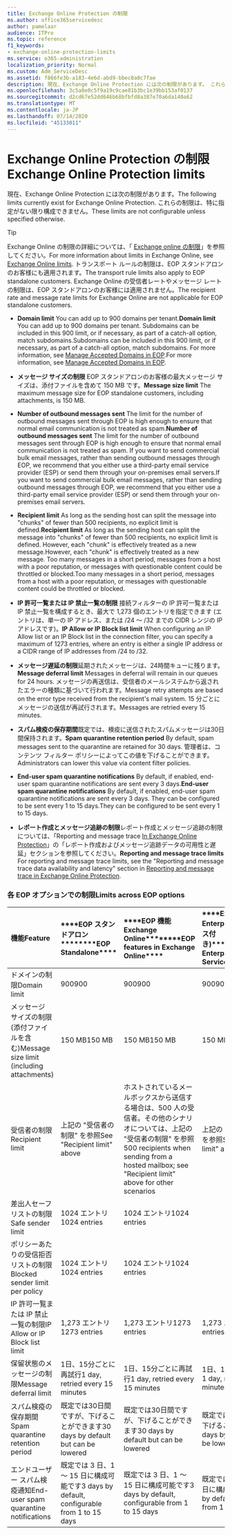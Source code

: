 ```yaml
---
title: Exchange Online Protection の制限
ms.author: office365servicedesc
author: pamelaar
audience: ITPro
ms.topic: reference
f1_keywords:
- exchange-online-protection-limits
ms.service: o365-administration
localization_priority: Normal
ms.custom: Adm_ServiceDesc
ms.assetid: f866fe3b-a183-4e6d-abd9-bbec0a0c7fae
description: 現在、Exchange Online Protection には次の制限があります。 これらの制限は、特に指定がない限り構成できません。
ms.openlocfilehash: 3c5a8e0c5f9a19c9cae81b3bc1e39bb153af0137
ms.sourcegitcommit: d2cd67e52dd646b68bfbfd8a387e70a6da140a62
ms.translationtype: MT
ms.contentlocale: ja-JP
ms.lasthandoff: 07/14/2020
ms.locfileid: "45133011"
---
```

# <a name="exchange-online-protection-limits"></a><span data-ttu-id="ffce0-104">Exchange Online Protection の制限</span><span class="sxs-lookup"><span data-stu-id="ffce0-104">Exchange Online Protection limits</span></span>

<span data-ttu-id="ffce0-105">現在、Exchange Online Protection には次の制限があります。</span><span class="sxs-lookup"><span data-stu-id="ffce0-105">The following limits currently exist for Exchange Online Protection.</span></span> <span data-ttu-id="ffce0-106">これらの制限は、特に指定がない限り構成できません。</span><span class="sxs-lookup"><span data-stu-id="ffce0-106">These limits are not configurable unless specified otherwise.</span></span> 
  
> [!TIP]
> <span data-ttu-id="ffce0-107">Exchange Online の制限の詳細については、「 [Exchange online の制限](../exchange-online-service-description/exchange-online-limits.md)」を参照してください。</span><span class="sxs-lookup"><span data-stu-id="ffce0-107">For more information about limits in Exchange Online, see [Exchange Online limits](../exchange-online-service-description/exchange-online-limits.md).</span></span> <span data-ttu-id="ffce0-108">トランスポート ルールの制限は、EOP スタンドアロンのお客様にも適用されます。</span><span class="sxs-lookup"><span data-stu-id="ffce0-108">The transport rule limits also apply to EOP standalone customers.</span></span> <span data-ttu-id="ffce0-109">Exchange Online の受信者レートやメッセージ レートの制限は、EOP スタンドアロンのお客様には適用されません。</span><span class="sxs-lookup"><span data-stu-id="ffce0-109">The recipient rate and message rate limits for Exchange Online are not applicable for EOP standalone customers.</span></span> 
  
- <span data-ttu-id="ffce0-110">**Domain limit** You can add up to 900 domains per tenant.</span><span class="sxs-lookup"><span data-stu-id="ffce0-110">**Domain limit** You can add up to 900 domains per tenant.</span></span> <span data-ttu-id="ffce0-111">Subdomains can be included in this 900 limit, or if necessary, as part of a catch-all option, match subdomains.</span><span class="sxs-lookup"><span data-stu-id="ffce0-111">Subdomains can be included in this 900 limit, or if necessary, as part of a catch-all option, match subdomains.</span></span> <span data-ttu-id="ffce0-112">For more information, see [Manage Accepted Domains in EOP](https://go.microsoft.com/fwlink/p/?LinkId=282239).</span><span class="sxs-lookup"><span data-stu-id="ffce0-112">For more information, see [Manage Accepted Domains in EOP](https://go.microsoft.com/fwlink/p/?LinkId=282239).</span></span>
    
- <span data-ttu-id="ffce0-113">**メッセージ サイズの制限** EOP スタンドアロンのお客様の最大メッセージ サイズは、添付ファイルを含めて 150 MB です。</span><span class="sxs-lookup"><span data-stu-id="ffce0-113">**Message size limit** The maximum message size for EOP standalone customers, including attachments, is 150 MB.</span></span> 
    
- <span data-ttu-id="ffce0-114">**Number of outbound messages sent** The limit for the number of outbound messages sent through EOP is high enough to ensure that normal email communication is not treated as spam.</span><span class="sxs-lookup"><span data-stu-id="ffce0-114">**Number of outbound messages sent** The limit for the number of outbound messages sent through EOP is high enough to ensure that normal email communication is not treated as spam.</span></span> <span data-ttu-id="ffce0-115">If you want to send commercial bulk email messages, rather than sending outbound messages through EOP, we recommend that you either use a third-party email service provider (ESP) or send them through your on-premises email servers.</span><span class="sxs-lookup"><span data-stu-id="ffce0-115">If you want to send commercial bulk email messages, rather than sending outbound messages through EOP, we recommend that you either use a third-party email service provider (ESP) or send them through your on-premises email servers.</span></span> 
    
- <span data-ttu-id="ffce0-116">**Recipient limit** As long as the sending host can split the message into "chunks" of fewer than 500 recipients, no explicit limit is defined.</span><span class="sxs-lookup"><span data-stu-id="ffce0-116">**Recipient limit** As long as the sending host can split the message into "chunks" of fewer than 500 recipients, no explicit limit is defined.</span></span> <span data-ttu-id="ffce0-117">However, each "chunk" is effectively treated as a new message.</span><span class="sxs-lookup"><span data-stu-id="ffce0-117">However, each "chunk" is effectively treated as a new message.</span></span> <span data-ttu-id="ffce0-118">Too many messages in a short period, messages from a host with a poor reputation, or messages with questionable content could be throttled or blocked.</span><span class="sxs-lookup"><span data-stu-id="ffce0-118">Too many messages in a short period, messages from a host with a poor reputation, or messages with questionable content could be throttled or blocked.</span></span> 
    
- <span data-ttu-id="ffce0-119">**IP 許可一覧または IP 禁止一覧の制限** 接続フィルターの IP 許可一覧または IP 禁止一覧を構成するとき、最大で 1,273 個のエントリを指定できます (エントリは、単一の IP アドレス、または /24 ～ /32 までの CIDR レンジの IP アドレスです)。</span><span class="sxs-lookup"><span data-stu-id="ffce0-119">**IP Allow or IP Block list limit** When configuring an IP Allow list or an IP Block list in the connection filter, you can specify a maximum of 1273 entries, where an entry is either a single IP address or a CIDR range of IP addresses from /24 to /32.</span></span> 
    
- <span data-ttu-id="ffce0-120">**メッセージ遅延の制限**延期されたメッセージは、24時間キューに残ります。</span><span class="sxs-lookup"><span data-stu-id="ffce0-120">**Message deferral limit** Messages in deferral will remain in our queues for 24 hours.</span></span> <span data-ttu-id="ffce0-121">メッセージの再送信は、受信者のメールシステムから返されたエラーの種類に基づいて行われます。</span><span class="sxs-lookup"><span data-stu-id="ffce0-121">Message retry attempts are based on the error type received from the recipient's mail system.</span></span> <span data-ttu-id="ffce0-122">15 分ごとにメッセージの送信が再試行されます。</span><span class="sxs-lookup"><span data-stu-id="ffce0-122">Messages are retried every 15 minutes.</span></span> 
    
- <span data-ttu-id="ffce0-123">**スパム検疫の保存期間**既定では、検疫に送信されたスパムメッセージは30日間保持されます。</span><span class="sxs-lookup"><span data-stu-id="ffce0-123">**Spam quarantine retention period** By default, spam messages sent to the quarantine are retained for 30 days.</span></span> <span data-ttu-id="ffce0-124">管理者は、コンテンツ フィルター ポリシーによってこの値を下げることができます。</span><span class="sxs-lookup"><span data-stu-id="ffce0-124">Administrators can lower this value via content filter policies.</span></span> 
    
- <span data-ttu-id="ffce0-125">**End-user spam quarantine notifications** By default, if enabled, end-user spam quarantine notifications are sent every 3 days.</span><span class="sxs-lookup"><span data-stu-id="ffce0-125">**End-user spam quarantine notifications** By default, if enabled, end-user spam quarantine notifications are sent every 3 days.</span></span> <span data-ttu-id="ffce0-126">They can be configured to be sent every 1 to 15 days.</span><span class="sxs-lookup"><span data-stu-id="ffce0-126">They can be configured to be sent every 1 to 15 days.</span></span> 
    
- <span data-ttu-id="ffce0-127">**レポート作成とメッセージ追跡の制限**レポート作成とメッセージ追跡の制限については、「Reporting and message trace [In Exchange Online Protection](https://go.microsoft.com/fwlink/?LinkId=394248)」の「レポート作成およびメッセージ追跡データの可用性と遅延」セクションを参照してください。</span><span class="sxs-lookup"><span data-stu-id="ffce0-127">**Reporting and message trace limits** For reporting and message trace limits, see the "Reporting and message trace data availability and latency" section in [Reporting and message trace in Exchange Online Protection](https://go.microsoft.com/fwlink/?LinkId=394248).</span></span>
    
### <a name="limits-across-eop-options"></a><span data-ttu-id="ffce0-128">各 EOP オプションでの制限</span><span class="sxs-lookup"><span data-stu-id="ffce0-128">Limits across EOP options</span></span>

|<span data-ttu-id="ffce0-129">**機能**</span><span class="sxs-lookup"><span data-stu-id="ffce0-129">**Feature**</span></span>|<span data-ttu-id="ffce0-130">\*\*\*\*EOP スタンドアロン\*\*\*\*</span><span class="sxs-lookup"><span data-stu-id="ffce0-130">\*\*\*\*EOP Standalone\*\*\*\*</span></span>|<span data-ttu-id="ffce0-131">\*\*\*\*EOP 機能Exchange Online\*\*\*\*</span><span class="sxs-lookup"><span data-stu-id="ffce0-131">\*\*\*\*EOP features in Exchange Online\*\*\*\*</span></span>|<span data-ttu-id="ffce0-132">\*\*\*\*Exchange Enterprise CAL (サービス付き)\*\*\*\*</span><span class="sxs-lookup"><span data-stu-id="ffce0-132">\*\*\*\*Exchange Enterprise CAL with Services\*\*\*\*</span></span>|
|:-----|:-----|:-----|:-----|
|<span data-ttu-id="ffce0-133">ドメインの制限</span><span class="sxs-lookup"><span data-stu-id="ffce0-133">Domain limit</span></span>  <br/> |<span data-ttu-id="ffce0-134">900</span><span class="sxs-lookup"><span data-stu-id="ffce0-134">900</span></span>  <br/> |<span data-ttu-id="ffce0-135">900</span><span class="sxs-lookup"><span data-stu-id="ffce0-135">900</span></span>  <br/> |<span data-ttu-id="ffce0-136">900</span><span class="sxs-lookup"><span data-stu-id="ffce0-136">900</span></span>  <br/> |
|<span data-ttu-id="ffce0-137">メッセージ サイズの制限 (添付ファイルを含む)</span><span class="sxs-lookup"><span data-stu-id="ffce0-137">Message size limit (including attachments)</span></span>  <br/> |<span data-ttu-id="ffce0-138">150 MB</span><span class="sxs-lookup"><span data-stu-id="ffce0-138">150 MB</span></span>  <br/> |<span data-ttu-id="ffce0-139">150 MB</span><span class="sxs-lookup"><span data-stu-id="ffce0-139">150 MB</span></span>  <br/> |<span data-ttu-id="ffce0-140">150 MB</span><span class="sxs-lookup"><span data-stu-id="ffce0-140">150 MB</span></span>  <br/> |
|<span data-ttu-id="ffce0-141">受信者の制限</span><span class="sxs-lookup"><span data-stu-id="ffce0-141">Recipient limit</span></span>  <br/> |<span data-ttu-id="ffce0-142">上記の "受信者の制限" を参照</span><span class="sxs-lookup"><span data-stu-id="ffce0-142">See "Recipient limit" above</span></span>  <br/> |<span data-ttu-id="ffce0-143">ホストされているメールボックスから送信する場合は、500 人の受信者。その他のシナリオについては、上記の "受信者の制限" を参照</span><span class="sxs-lookup"><span data-stu-id="ffce0-143">500 recipients when sending from a hosted mailbox; see "Recipient limit" above for other scenarios</span></span>  <br/> |<span data-ttu-id="ffce0-144">上記の "受信者の制限" を参照</span><span class="sxs-lookup"><span data-stu-id="ffce0-144">See "Recipient limit" above</span></span>  <br/> |
|<span data-ttu-id="ffce0-145">差出人セーフ リストの制限</span><span class="sxs-lookup"><span data-stu-id="ffce0-145">Safe sender limit</span></span>  <br/> |<span data-ttu-id="ffce0-146">1024 エントリ</span><span class="sxs-lookup"><span data-stu-id="ffce0-146">1024 entries</span></span>  <br/> |<span data-ttu-id="ffce0-147">1024 エントリ</span><span class="sxs-lookup"><span data-stu-id="ffce0-147">1024 entries</span></span>  <br/> ||
|<span data-ttu-id="ffce0-148">ポリシーあたりの受信拒否リストの制限</span><span class="sxs-lookup"><span data-stu-id="ffce0-148">Blocked sender limit per policy</span></span>  <br/> |<span data-ttu-id="ffce0-149">1024 エントリ</span><span class="sxs-lookup"><span data-stu-id="ffce0-149">1024 entries</span></span>  <br/> |<span data-ttu-id="ffce0-150">1024 エントリ</span><span class="sxs-lookup"><span data-stu-id="ffce0-150">1024 entries</span></span>  <br/> ||
|<span data-ttu-id="ffce0-151">IP 許可一覧または IP 禁止一覧の制限</span><span class="sxs-lookup"><span data-stu-id="ffce0-151">IP Allow or IP Block list limit</span></span>  <br/> |<span data-ttu-id="ffce0-152">1,273 エントリ</span><span class="sxs-lookup"><span data-stu-id="ffce0-152">1273 entries</span></span>  <br/> |<span data-ttu-id="ffce0-153">1,273 エントリ</span><span class="sxs-lookup"><span data-stu-id="ffce0-153">1273 entries</span></span>  <br/> |<span data-ttu-id="ffce0-154">1,273 エントリ</span><span class="sxs-lookup"><span data-stu-id="ffce0-154">1273 entries</span></span>  <br/> |
|<span data-ttu-id="ffce0-155">保留状態のメッセージの制限</span><span class="sxs-lookup"><span data-stu-id="ffce0-155">Message deferral limit</span></span>  <br/> |<span data-ttu-id="ffce0-156">1日、15分ごとに再試行</span><span class="sxs-lookup"><span data-stu-id="ffce0-156">1 day, retried every 15 minutes</span></span>  <br/> |<span data-ttu-id="ffce0-157">1日、15分ごとに再試行</span><span class="sxs-lookup"><span data-stu-id="ffce0-157">1 day, retried every 15 minutes</span></span>  <br/> |<span data-ttu-id="ffce0-158">1日、15分ごとに再試行</span><span class="sxs-lookup"><span data-stu-id="ffce0-158">1 day, retried every 15 minutes</span></span>  <br/> |
|<span data-ttu-id="ffce0-159">スパム検疫の保存期間</span><span class="sxs-lookup"><span data-stu-id="ffce0-159">Spam quarantine retention period</span></span>  <br/> |<span data-ttu-id="ffce0-160">既定では30日間ですが、下げることができます</span><span class="sxs-lookup"><span data-stu-id="ffce0-160">30 days by default but can be lowered</span></span>  <br/> |<span data-ttu-id="ffce0-161">既定では30日間ですが、下げることができます</span><span class="sxs-lookup"><span data-stu-id="ffce0-161">30 days by default but can be lowered</span></span>  <br/> |<span data-ttu-id="ffce0-162">既定では30日間ですが、下げることができます</span><span class="sxs-lookup"><span data-stu-id="ffce0-162">30 days by default but can be lowered</span></span>  <br/> |
|<span data-ttu-id="ffce0-163">エンドユーザー スパム検疫通知</span><span class="sxs-lookup"><span data-stu-id="ffce0-163">End-user spam quarantine notifications</span></span>  <br/> |<span data-ttu-id="ffce0-164">既定では 3 日、1 ～ 15 日に構成可能です</span><span class="sxs-lookup"><span data-stu-id="ffce0-164">3 days by default, configurable from 1 to 15 days</span></span>  <br/> |<span data-ttu-id="ffce0-165">既定では 3 日、1 ～ 15 日に構成可能です</span><span class="sxs-lookup"><span data-stu-id="ffce0-165">3 days by default, configurable from 1 to 15 days</span></span>  <br/> |<span data-ttu-id="ffce0-166">既定では 3 日、1 ～ 15 日に構成可能です</span><span class="sxs-lookup"><span data-stu-id="ffce0-166">3 days by default, configurable from 1 to 15 days</span></span>  <br/> |
   

